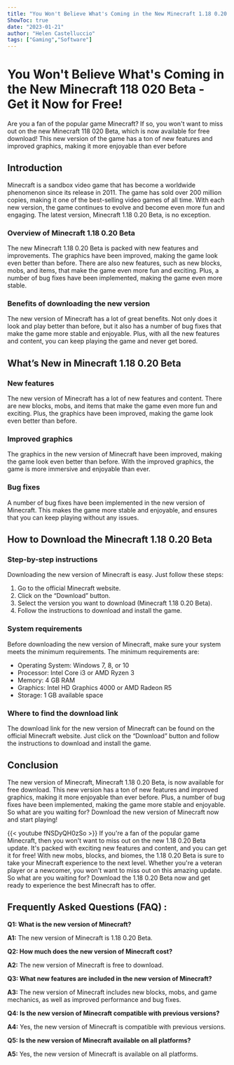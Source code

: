 ```yaml
---
title: "You Won't Believe What's Coming in the New Minecraft 1.18 0.20 Beta - Get it Now for Free!"
ShowToc: true 
date: "2023-01-21"
author: "Helen Castelluccio" 
tags: ["Gaming","Software"]
---
```

# You Won't Believe What's Coming in the New Minecraft 118 020 Beta - Get it Now for Free!

Are you a fan of the popular game Minecraft? If so, you won't want to miss out on the new Minecraft 118 020 Beta, which is now available for free download! This new version of the game has a ton of new features and improved graphics, making it more enjoyable than ever before

## Introduction

Minecraft is a sandbox video game that has become a worldwide phenomenon since its release in 2011. The game has sold over 200 million copies, making it one of the best-selling video games of all time. With each new version, the game continues to evolve and become even more fun and engaging. The latest version, Minecraft 1.18 0.20 Beta, is no exception.

### Overview of Minecraft 1.18 0.20 Beta

The new Minecraft 1.18 0.20 Beta is packed with new features and improvements. The graphics have been improved, making the game look even better than before. There are also new features, such as new blocks, mobs, and items, that make the game even more fun and exciting. Plus, a number of bug fixes have been implemented, making the game even more stable.

### Benefits of downloading the new version

The new version of Minecraft has a lot of great benefits. Not only does it look and play better than before, but it also has a number of bug fixes that make the game more stable and enjoyable. Plus, with all the new features and content, you can keep playing the game and never get bored.

## What’s New in Minecraft 1.18 0.20 Beta

### New features

The new version of Minecraft has a lot of new features and content. There are new blocks, mobs, and items that make the game even more fun and exciting. Plus, the graphics have been improved, making the game look even better than before.

### Improved graphics

The graphics in the new version of Minecraft have been improved, making the game look even better than before. With the improved graphics, the game is more immersive and enjoyable than ever.

### Bug fixes

A number of bug fixes have been implemented in the new version of Minecraft. This makes the game more stable and enjoyable, and ensures that you can keep playing without any issues.

## How to Download the Minecraft 1.18 0.20 Beta

### Step-by-step instructions

Downloading the new version of Minecraft is easy. Just follow these steps:

1. Go to the official Minecraft website.
2. Click on the “Download” button.
3. Select the version you want to download (Minecraft 1.18 0.20 Beta).
4. Follow the instructions to download and install the game.

### System requirements

Before downloading the new version of Minecraft, make sure your system meets the minimum requirements. The minimum requirements are:

- Operating System: Windows 7, 8, or 10
- Processor: Intel Core i3 or AMD Ryzen 3
- Memory: 4 GB RAM
- Graphics: Intel HD Graphics 4000 or AMD Radeon R5
- Storage: 1 GB available space

### Where to find the download link

The download link for the new version of Minecraft can be found on the official Minecraft website. Just click on the “Download” button and follow the instructions to download and install the game.

## Conclusion

The new version of Minecraft, Minecraft 1.18 0.20 Beta, is now available for free download. This new version has a ton of new features and improved graphics, making it more enjoyable than ever before. Plus, a number of bug fixes have been implemented, making the game more stable and enjoyable. So what are you waiting for? Download the new version of Minecraft now and start playing!

{{< youtube fNSDyQH0zSo >}} 
If you're a fan of the popular game Minecraft, then you won't want to miss out on the new 1.18 0.20 Beta update. It's packed with exciting new features and content, and you can get it for free! With new mobs, blocks, and biomes, the 1.18 0.20 Beta is sure to take your Minecraft experience to the next level. Whether you're a veteran player or a newcomer, you won't want to miss out on this amazing update. So what are you waiting for? Download the 1.18 0.20 Beta now and get ready to experience the best Minecraft has to offer.

## Frequently Asked Questions (FAQ) :
**Q1: What is the new version of Minecraft?**

**A1:** The new version of Minecraft is 1.18 0.20 Beta.

**Q2: How much does the new version of Minecraft cost?**

**A2:** The new version of Minecraft is free to download.

**Q3: What new features are included in the new version of Minecraft?**

**A3:** The new version of Minecraft includes new blocks, mobs, and game mechanics, as well as improved performance and bug fixes.

**Q4: Is the new version of Minecraft compatible with previous versions?**

**A4:** Yes, the new version of Minecraft is compatible with previous versions.

**Q5: Is the new version of Minecraft available on all platforms?**

**A5:** Yes, the new version of Minecraft is available on all platforms.



